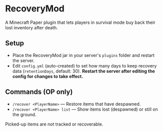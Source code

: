 # RecoveryMod

A Minecraft Paper plugin that lets players in survival mode buy back their lost inventory after death.

## Setup
- Place the RecoveryMod jar in your server's `plugins` folder and restart the server.
- Edit `config.yml` (auto-created) to set how many days to keep recovery data (`retentionDays`, default: 30). **Restart the server after editing the config for changes to take effect.**

## Commands (OP only)
- `/recover <PlayerName>` — Restore items that have despawned.
- `/recover <PlayerName> list` — Show items lost (despawned) or still on the ground.

Picked-up items are not tracked or recoverable.
